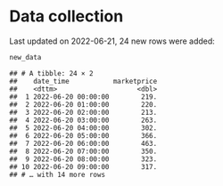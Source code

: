 Data collection
================

Last updated on 2022-06-21, 24 new rows were added:

``` r
new_data
```

    ## # A tibble: 24 × 2
    ##    date_time           marketprice
    ##    <dttm>                    <dbl>
    ##  1 2022-06-20 00:00:00        219.
    ##  2 2022-06-20 01:00:00        220.
    ##  3 2022-06-20 02:00:00        213.
    ##  4 2022-06-20 03:00:00        263.
    ##  5 2022-06-20 04:00:00        302.
    ##  6 2022-06-20 05:00:00        366.
    ##  7 2022-06-20 06:00:00        463.
    ##  8 2022-06-20 07:00:00        350.
    ##  9 2022-06-20 08:00:00        323.
    ## 10 2022-06-20 09:00:00        317.
    ## # … with 14 more rows
